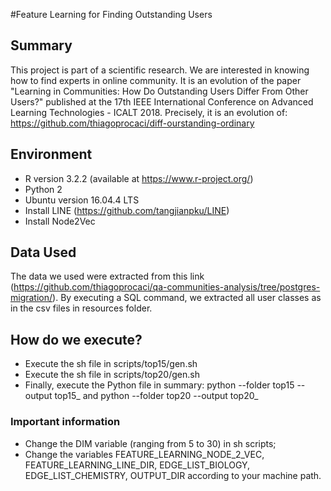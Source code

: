 #Feature Learning for Finding Outstanding Users


## Summary
This project is part of a scientific research. We are interested in knowing how to find experts in online community.
It is an evolution of the paper "Learning in Communities: How Do Outstanding Users Differ From Other Users?" published at the 17th IEEE International Conference on Advanced Learning Technologies - ICALT 2018.
Precisely, it is an evolution of: https://github.com/thiagoprocaci/diff-ourstanding-ordinary

## Environment

- R version 3.2.2 (available at https://www.r-project.org/)
- Python 2
- Ubuntu version 16.04.4 LTS
- Install LINE (https://github.com/tangjianpku/LINE)
- Install Node2Vec


## Data Used

The data we used were extracted from this link (https://github.com/thiagoprocaci/qa-communities-analysis/tree/postgres-migration/).
By executing a SQL command, we extracted all user classes as in the csv files in resources folder.


## How do we execute?

- Execute the sh file in scripts/top15/gen.sh
- Execute the sh file in scripts/top20/gen.sh
- Finally, execute the Python file in summary: python --folder top15 --output top15_ and python --folder top20 --output top20_

### Important information

- Change the DIM variable (ranging from 5 to 30) in sh scripts;
- Change the variables FEATURE_LEARNING_NODE_2_VEC, FEATURE_LEARNING_LINE_DIR, EDGE_LIST_BIOLOGY, EDGE_LIST_CHEMISTRY, OUTPUT_DIR according to your machine path.
